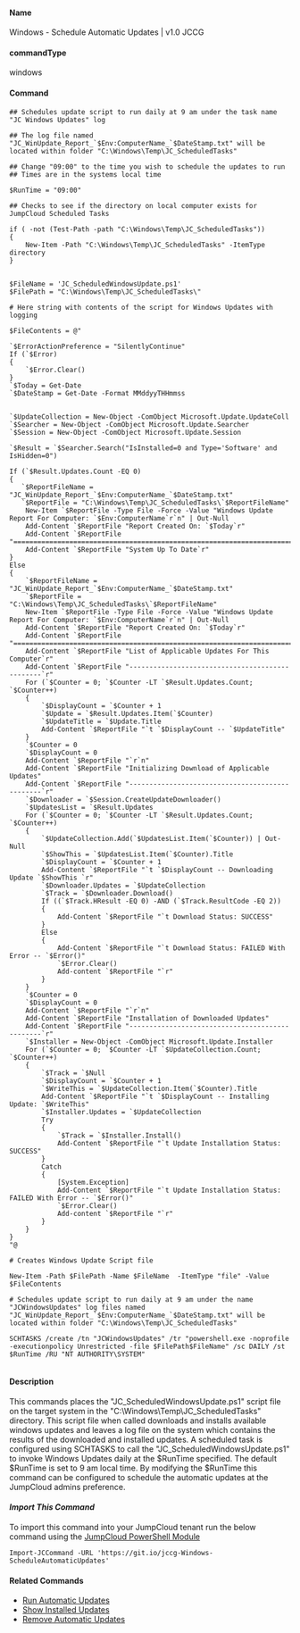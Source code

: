 #### Name

Windows - Schedule Automatic Updates  | v1.0 JCCG

#### commandType

windows

#### Command

```
## Schedules update script to run daily at 9 am under the task name "JC Windows Updates" log
 
## The log file named "JC_WinUpdate_Report_`$Env:ComputerName_`$DateStamp.txt" will be located within folder "C:\Windows\Temp\JC_ScheduledTasks"

## Change "09:00" to the time you wish to schedule the updates to run
## Times are in the systems local time

$RunTime = "09:00"

## Checks to see if the directory on local computer exists for JumpCloud Scheduled Tasks

if ( -not (Test-Path -path "C:\Windows\Temp\JC_ScheduledTasks"))
{
    New-Item -Path "C:\Windows\Temp\JC_ScheduledTasks" -ItemType directory
}


$FileName = 'JC_ScheduledWindowsUpdate.ps1'
$FilePath = "C:\Windows\Temp\JC_ScheduledTasks\"

# Here string with contents of the script for Windows Updates with logging

$FileContents = @"

`$ErrorActionPreference = "SilentlyContinue"
If (`$Error)
{
    `$Error.Clear()
}
`$Today = Get-Date
`$DateStamp = Get-Date -Format MMddyyTHHmmss


`$UpdateCollection = New-Object -ComObject Microsoft.Update.UpdateColl
`$Searcher = New-Object -ComObject Microsoft.Update.Searcher
`$Session = New-Object -ComObject Microsoft.Update.Session

`$Result = `$Searcher.Search("IsInstalled=0 and Type='Software' and IsHidden=0")

If (`$Result.Updates.Count -EQ 0)
{
   `$ReportFileName = "JC_WinUpdate_Report_`$Env:ComputerName_`$DateStamp.txt"
   `$ReportFile = "C:\Windows\Temp\JC_ScheduledTasks\`$ReportFileName" 
    New-Item `$ReportFile -Type File -Force -Value "Windows Update Report For Computer: `$Env:ComputerName`r`n" | Out-Null
    Add-Content `$ReportFile "Report Created On: `$Today`r"
    Add-Content `$ReportFile "==============================================================================`r`n"
    Add-Content `$ReportFile "System Up To Date`r"
}
Else
{
    `$ReportFileName = "JC_WinUpdate_Report_`$Env:ComputerName_`$DateStamp.txt"
    `$ReportFile = "C:\Windows\Temp\JC_ScheduledTasks\`$ReportFileName" 
    New-Item `$ReportFile -Type File -Force -Value "Windows Update Report For Computer: `$Env:ComputerName`r`n" | Out-Null
    Add-Content `$ReportFile "Report Created On: `$Today`r"
    Add-Content `$ReportFile "==============================================================================`r`n"
    Add-Content `$ReportFile "List of Applicable Updates For This Computer`r"
    Add-Content `$ReportFile "------------------------------------------------`r"
    For (`$Counter = 0; `$Counter -LT `$Result.Updates.Count; `$Counter++)
    {
        `$DisplayCount = `$Counter + 1
        `$Update = `$Result.Updates.Item(`$Counter)
        `$UpdateTitle = `$Update.Title
        Add-Content `$ReportFile "`t `$DisplayCount -- `$UpdateTitle"
    }
    `$Counter = 0
    `$DisplayCount = 0
    Add-Content `$ReportFile "`r`n"
    Add-Content `$ReportFile "Initializing Download of Applicable Updates"
    Add-Content `$ReportFile "------------------------------------------------`r"
    `$Downloader = `$Session.CreateUpdateDownloader()
    `$UpdatesList = `$Result.Updates
    For (`$Counter = 0; `$Counter -LT `$Result.Updates.Count; `$Counter++)
    {
        `$UpdateCollection.Add(`$UpdatesList.Item(`$Counter)) | Out-Null
        `$ShowThis = `$UpdatesList.Item(`$Counter).Title
        `$DisplayCount = `$Counter + 1
        Add-Content `$ReportFile "`t `$DisplayCount -- Downloading Update `$ShowThis `r"
        `$Downloader.Updates = `$UpdateCollection
        `$Track = `$Downloader.Download()
        If ((`$Track.HResult -EQ 0) -AND (`$Track.ResultCode -EQ 2))
        {
            Add-Content `$ReportFile "`t Download Status: SUCCESS"
        }
        Else
        {
            Add-Content `$ReportFile "`t Download Status: FAILED With Error -- `$Error()"
            `$Error.Clear()
            Add-content `$ReportFile "`r"
        }	
    }
    `$Counter = 0
    `$DisplayCount = 0
    Add-Content `$ReportFile "`r`n"
    Add-Content `$ReportFile "Installation of Downloaded Updates"
    Add-Content `$ReportFile "------------------------------------------------`r"
    `$Installer = New-Object -ComObject Microsoft.Update.Installer
    For (`$Counter = 0; `$Counter -LT `$UpdateCollection.Count; `$Counter++)
    {
        `$Track = `$Null
        `$DisplayCount = `$Counter + 1
        `$WriteThis = `$UpdateCollection.Item(`$Counter).Title
        Add-Content `$ReportFile "`t `$DisplayCount -- Installing Update: `$WriteThis"
        `$Installer.Updates = `$UpdateCollection
        Try
        {
            `$Track = `$Installer.Install()
            Add-Content `$ReportFile "`t Update Installation Status: SUCCESS"
        }
        Catch
        {
            [System.Exception]
            Add-Content `$ReportFile "`t Update Installation Status: FAILED With Error -- `$Error()"
            `$Error.Clear()
            Add-content `$ReportFile "`r"
        }	
    }
}
"@ 

# Creates Windows Update Script file

New-Item -Path $FilePath -Name $FileName  -ItemType "file" -Value $FileContents

# Schedules update script to run daily at 9 am under the name "JCWindowsUpdates" log files named "JC_WinUpdate_Report_`$Env:ComputerName_`$DateStamp.txt" will be located within folder "C:\Windows\Temp\JC_ScheduledTasks"

SCHTASKS /create /tn "JCWindowsUpdates" /tr "powershell.exe -noprofile -executionpolicy Unrestricted -file $FilePath$FileName" /sc DAILY /st $RunTime /RU "NT AUTHORITY\SYSTEM"


```

#### Description

This commands places the "JC_ScheduledWindowsUpdate.ps1" script file on the target system in the  "C:\Windows\Temp\JC_ScheduledTasks\" directory.
This script file when called downloads and installs available windows updates and leaves a log file on the system which contains the results of the downloaded and installed updates.
A scheduled task is configured using SCHTASKS to call the "JC_ScheduledWindowsUpdate.ps1" to invoke Windows Updates daily at the $RunTime specified.
The default $RunTime is set to 9 am local time.
By modifying the $RunTime this command can be configured to schedule the automatic updates at the JumpCloud admins preference.

#### *Import This Command*

To import this command into your JumpCloud tenant run the below command using the [JumpCloud PowerShell Module](https://github.com/TheJumpCloud/support/wiki/Installing-the-JumpCloud-PowerShell-Module)

```
Import-JCCommand -URL 'https://git.io/jccg-Windows-ScheduleAutomaticUpdates'
```

#### Related Commands

- [Run Automatic Updates](https://github.com/TheJumpCloud/support/blob/master/PowerShell/JumpCloud%20Commands%20Gallery/Windows%20Commands/Windows%20Updates/Windows%20-%20Run%20Automatic%20Updates.md)
- [Show Installed Updates](https://github.com/TheJumpCloud/support/blob/master/PowerShell/JumpCloud%20Commands%20Gallery/Windows%20Commands/Windows%20Updates/Windows%20-%20Show%20Installed%20Updates.md)
- [Remove Automatic Updates](https://github.com/TheJumpCloud/support/blob/master/PowerShell/JumpCloud%20Commands%20Gallery/Windows%20Commands/Windows%20Updates/Windows%20-%20Remove%20Automatic%20Updates.md)
